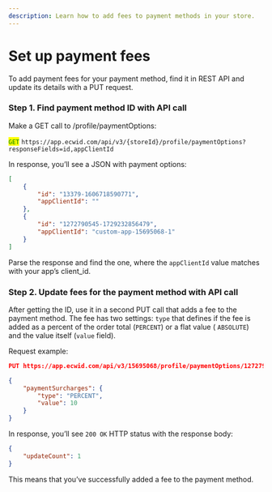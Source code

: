 ```yaml
---
description: Learn how to add fees to payment methods in your store.
---
```


# Set up payment fees

To add payment fees for your payment method, find it in REST API and update its details with a PUT request.

### Step 1. Find payment method ID with API call

Make a GET call to /profile/paymentOptions:

<mark style="color:green;">`GET`</mark> `https://app.ecwid.com/api/v3/{storeId}/profile/paymentOptions?responseFields=id,appClientId`

In response, you’ll see a JSON with payment options:

```json
[
    {
        "id": "13379-1606718590771",
        "appClientId": ""
    },
    {
        "id": "1272790545-1729232856479",
        "appClientId": "custom-app-15695068-1"
    }
]

```

Parse the response and find the one, where the `appClientId` value matches with your app’s client\_id.

### Step 2. Update fees for the payment method with API call

After getting the ID, use it in a second PUT call that adds a fee to the payment method. The fee has two settings: `type` that defines if the fee is added as a percent of the order total (`PERCENT`) or a flat value ( `ABSOLUTE`) and the value itself (`value` field).

Request example:

```json
PUT https://app.ecwid.com/api/v3/15695068/profile/paymentOptions/1272790545-1729232856479

{
    "paymentSurcharges": {
        "type": "PERCENT",
        "value": 10
    }
}
```

In response, you’ll see `200 OK` HTTP status with the response body:

```json
{
    "updateCount": 1
}
```

This means that you’ve successfully added a fee to the payment method.
